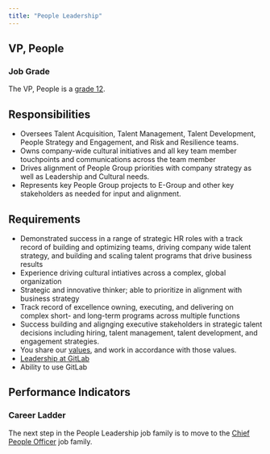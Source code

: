 ```yaml
---
title: "People Leadership"
---
```


## VP, People

### Job Grade

The VP, People is a [grade 12](/handbook/total-rewards/compensation/compensation-calculator/#gitlab-job-grades).

## Responsibilities

- Oversees Talent Acquisition, Talent Management, Talent Development, People Strategy and Engagement, and Risk and Resilience teams.
- Owns company-wide cultural initiatives and all key team member touchpoints and communications across the team member
- Drives alignment of People Group priorities with company strategy as well as Leadership and Cultural needs.
- Represents key People Group projects to E-Group and other key stakeholders as needed for input and alignment.

## Requirements

- Demonstrated success in a range of strategic HR roles with a track record of building and optimizing teams, driving company wide talent strategy, and building and scaling talent programs that drive business results
- Experience driving cultural intiatives across a complex, global organization  
- Strategic and innovative thinker; able to prioritize in alignment with business strategy
- Track record of excellence owning, executing, and delivering on complex short- and long-term programs across multiple functions
- Success building and alignging executive stakeholders in strategic talent decisions including hiring, talent management, talent development, and engagement strategies.
- You share our [values](/handbook/values/), and work in accordance with those values.
- [Leadership at GitLab](/handbook/company/structure/#director-group)
- Ability to use GitLab

## Performance Indicators


### Career Ladder

The next step in the People Leadership job family is to move to the [Chief People Officer](/job-families/people-group/chief-people-officer/) job family.
